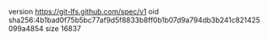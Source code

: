 version https://git-lfs.github.com/spec/v1
oid sha256:4b1bad0f75b5bc77af9d5f8833b8ff0b1b07d9a794db3b241c821425099a4854
size 16837
